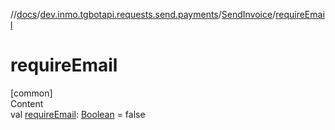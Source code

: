 //[docs](../../../index.md)/[dev.inmo.tgbotapi.requests.send.payments](../index.md)/[SendInvoice](index.md)/[requireEmail](require-email.md)



# requireEmail  
[common]  
Content  
val [requireEmail](require-email.md): [Boolean](https://kotlinlang.org/api/latest/jvm/stdlib/kotlin/-boolean/index.html) = false  



